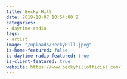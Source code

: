 ```yaml
---
title: Becky Hill
date: 2019-10-07 10:54:00 Z
categories:
- daytime-radio
tags:
- artist
image: "/uploads/BeckyHill.jpeg"
is-home-featured: false
is-daytime-radio-featured: true
is-client-featured: true
website: https://www.beckyhillofficial.com/
---
```


